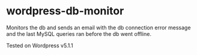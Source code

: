 # wordpress-db-monitor
Monitors the db and sends an email with the db connection error message and the last MySQL queries ran before the db went offline.

Tested on Wordpress v5.1.1
